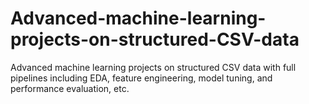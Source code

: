 # Advanced-machine-learning-projects-on-structured-CSV-data
Advanced machine learning projects on structured CSV data with full pipelines including EDA, feature engineering, model tuning, and performance evaluation, etc.
